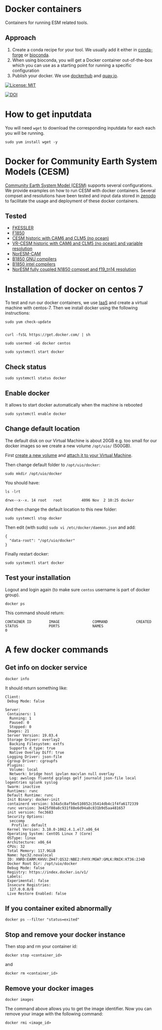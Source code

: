 # Docker containers

Containers for running ESM related tools.

## Approach

1. Create a conda recipe for your tool. We usually add it either in [conda-forge](https://conda-forge.org/) or [bioconda](https://bioconda.github.io/).
2. When using bioconda, you will get a Docker container out-of-the-box which you can use as a starting point for running a specific configuration
3. Publish your docker. We use [dockerhub](https://hub.docker.com/) and [quay.io](https://quay.io).

[![License: MIT](https://img.shields.io/badge/License-MIT-yellow.svg)](https://opensource.org/licenses/MIT)

[![DOI](https://zenodo.org/badge/181903456.svg)](https://zenodo.org/badge/latestdoi/181903456)

# How to get inputdata

You will need `wget` to download the corresponding inputdata for each each you will be running.

```
sudo yum install wget -y
```

# Docker for Community Earth System Models (CESM) 

[Community Earth System Model (CESM)](http://www.cesm.ucar.edu/models/) supports several configurations. We provide examples on how to run CESM with docker containers. Several compset and resolutions have been tested and input data stored in [zenodo](https://zenodo.org/) to facilitate the usage and deployment of these docker containers.

## Tested

- [FKESSLER](https://github.com/NordicESMhub/fkessler_docker)
- [F1850](https://github.com/NordicESMhub/F1850_docker)
- [CESM historic with CAM6 and CLM5 (no ocean)](https://github.com/NordicESMhub/hc6l5_docker)
- [VR-CESM historic with CAM6 and CLM5 (no ocean) and variable resolution](https://github.com/NordicESMhub/VR-CESM_docker)
- [NorESM-CAM](https://github.com/NorESMhub/NorESMCAM_docker)
- [B1850 GNU compilers](https://github.com/NordicESMhub/B1850_docker)
- [B1850 intel compilers](https://github.com/NordicESMhub/B1850_docker_intel)
- [NorESM fully coupled N1850 compset and f19_tn14 resolution](https://github.com/NorESMhub/i16N1850_docker)

# Installation of docker on centos 7

To test and run our docker containers, we use [IaaS](http://docs.uh-iaas.no/en/latest/) and create a virtual machine with centos-7. Then we install docker using the following instructions:

```
sudo yum check-update


curl -fsSL https://get.docker.com/ | sh

sudo usermod -aG docker centos

sudo systemctl start docker
```

## Check status

```
sudo systemctl status docker
```

## Enable docker 

It allows to start docker automatically when the machine is rebooted

```
sudo systemctl enable docker
```

## Change default location

The default disk on our Virtual Machine is about 20GB e.g. too small for our docker images so we create a new volume `/opt/uio/` (500GB).

First [create a new volume](http://docs.uh-iaas.no/en/latest/manage-volumes.html#create-a-volume) and [attach it to your Virtual Machine](http://docs.uh-iaas.no/en/latest/manage-volumes.html#attach-a-volume-to-a-virtual-machine).

Then change default folder to `/opt/uio/docker`:

```
sudo mkdir /opt/uio/docker
```

You should have:

```
ls -lrt 

drwx--x--x. 14 root   root         4096 Nov  2 10:25 docker
```

And then change the default location to this new folder:

```
sudo systemctl stop docker
```

Then edit (with sudo) `sudo vi /etc/docker/daemon.json` and add:

```
{
  "data-root": "/opt/uio/docker"
}
```

Finally restart docker:

```
sudo systemctl start docker
```
## Test your installation

Logout and login again (to make sure `centos` username is part of docker group).

```
docker ps
```
This command should return:

```
CONTAINER ID        IMAGE               COMMAND             CREATED             STATUS              PORTS               NAMES
0
```

# A few docker commands

## Get info on docker service

```
docker info
```

It should return something like:

```
Client:
 Debug Mode: false

Server:
 Containers: 1
  Running: 1
  Paused: 0
  Stopped: 0
 Images: 21
 Server Version: 19.03.4
 Storage Driver: overlay2
  Backing Filesystem: extfs
  Supports d_type: true
  Native Overlay Diff: true
 Logging Driver: json-file
 Cgroup Driver: cgroupfs
 Plugins:
  Volume: local
  Network: bridge host ipvlan macvlan null overlay
  Log: awslogs fluentd gcplogs gelf journald json-file local logentries splunk syslog
 Swarm: inactive
 Runtimes: runc
 Default Runtime: runc
 Init Binary: docker-init
 containerd version: b34a5c8af56e510852c35414db4c1f4fa6172339
 runc version: 3e425f80a8c931f88e6d94a8c831b9d5aa481657
 init version: fec3683
 Security Options:
  seccomp
   Profile: default
 Kernel Version: 3.10.0-1062.4.1.el7.x86_64
 Operating System: CentOS Linux 7 (Core)
 OSType: linux
 Architecture: x86_64
 CPUs: 32
 Total Memory: 117.9GiB
 Name: hpc32.novalocal
 ID: XNRD:EARM:KHVU:ZH47:QS32:NBE2:FHYX:MGW7:GMLK:RNIK:KT36:2J4D
 Docker Root Dir: /opt/uio/docker
 Debug Mode: false
 Registry: https://index.docker.io/v1/
 Labels:
 Experimental: false
 Insecure Registries:
  127.0.0.0/8
 Live Restore Enabled: false
 ```
## If you container exited abnormally

```
docker ps --filter "status=exited"
```

## Stop and remove your docker instance

Then stop and rm your container id:

```
docker stop <container_id>
```

and

```
docker rm <container_id>
```

## Remove your docker images

```
docker images
```

The command above allows you to get the image identifier. Now you can remove your image with the following command:

```
docker rmi <image_id>
```


